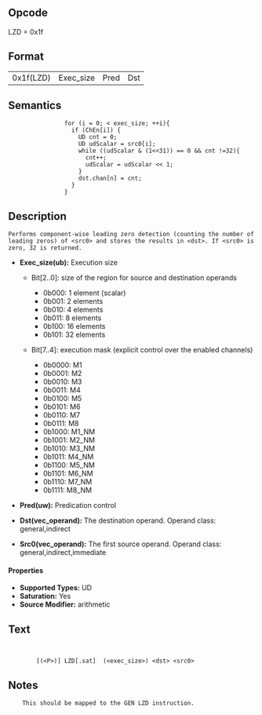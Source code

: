 <!---======================= begin_copyright_notice ============================

Copyright (C) 2020-2021 Intel Corporation

SPDX-License-Identifier: MIT

============================= end_copyright_notice ==========================-->

 

## Opcode

  LZD = 0x1f

## Format

| | | | |
| --- | --- | --- | --- |
| 0x1f(LZD) | Exec_size | Pred | Dst | Src0 |


## Semantics




                    for (i = 0; < exec_size; ++i){
                      if (ChEn[i]) {
                        UD cnt = 0;
                        UD udScalar = src0[i];
                        while ((udScalar & (1<<31)) == 0 && cnt !=32){
                          cnt++;
                          udScalar = udScalar << 1;
                        }
                        dst.chan[n] = cnt;
                      }
                    }

## Description



    Performs component-wise leading zero detection (counting the number of leading zeros) of <src0> and stores the results in <dst>. If <src0> is zero, 32 is returned.

- **Exec_size(ub):** Execution size
 
  - Bit[2..0]: size of the region for source and destination operands
 
    - 0b000:  1 element (scalar) 
    - 0b001:  2 elements 
    - 0b010:  4 elements 
    - 0b011:  8 elements 
    - 0b100:  16 elements 
    - 0b101:  32 elements 
  - Bit[7..4]: execution mask (explicit control over the enabled channels)
 
    - 0b0000:  M1 
    - 0b0001:  M2 
    - 0b0010:  M3 
    - 0b0011:  M4 
    - 0b0100:  M5 
    - 0b0101:  M6 
    - 0b0110:  M7 
    - 0b0111:  M8 
    - 0b1000:  M1_NM 
    - 0b1001:  M2_NM 
    - 0b1010:  M3_NM 
    - 0b1011:  M4_NM 
    - 0b1100:  M5_NM 
    - 0b1101:  M6_NM 
    - 0b1110:  M7_NM 
    - 0b1111:  M8_NM
- **Pred(uw):** Predication control

- **Dst(vec_operand):** The destination operand. Operand class: general,indirect

- **Src0(vec_operand):** The first source operand. Operand class: general,indirect,immediate

#### Properties
- **Supported Types:** UD 
- **Saturation:** Yes 
- **Source Modifier:** arithmetic 


## Text
```
    

		[(<P>)] LZD[.sat]  (<exec_size>) <dst> <src0>
```



## Notes



		This should be mapped to the GEN LZD instruction.
